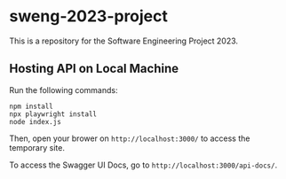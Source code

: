 # sweng-2023-project
This is a repository for the Software Engineering Project 2023.

## Hosting API on Local Machine

Run the following commands:
```
npm install
npx playwright install
node index.js
```
Then, open your brower on ```http://localhost:3000/``` to access the temporary site.

To access the Swagger UI Docs, go to ```http://localhost:3000/api-docs/```.